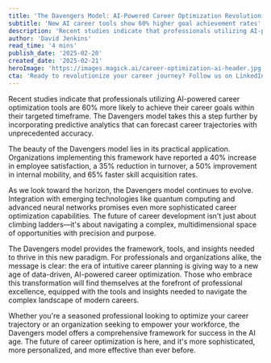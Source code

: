 ```yaml
---
title: 'The Davengers Model: AI-Powered Career Optimization Revolutionizes Professional Growth'
subtitle: 'New AI career tools show 60% higher goal achievement rates'
description: 'Recent studies indicate that professionals utilizing AI-powered career optimization tools achieve 60% more success in meeting career goals. Explore how the Davengers model incorporates predictive analytics to forecast career trajectories with unprecedented accuracy.'
author: 'David Jenkins'
read_time: '4 mins'
publish_date: '2025-02-20'
created_date: '2025-02-21'
heroImage: 'https://images.magick.ai/career-optimization-ai-header.jpg'
cta: 'Ready to revolutionize your career journey? Follow us on LinkedIn for the latest insights on AI-powered career optimization and stay ahead of the curve in professional development.'
---
```


Recent studies indicate that professionals utilizing AI-powered career optimization tools are 60% more likely to achieve their career goals within their targeted timeframe. The Davengers model takes this a step further by incorporating predictive analytics that can forecast career trajectories with unprecedented accuracy.

The beauty of the Davengers model lies in its practical application. Organizations implementing this framework have reported a 40% increase in employee satisfaction, a 35% reduction in turnover, a 50% improvement in internal mobility, and 65% faster skill acquisition rates.

As we look toward the horizon, the Davengers model continues to evolve. Integration with emerging technologies like quantum computing and advanced neural networks promises even more sophisticated career optimization capabilities. The future of career development isn't just about climbing ladders—it's about navigating a complex, multidimensional space of opportunities with precision and purpose.

The Davengers model provides the framework, tools, and insights needed to thrive in this new paradigm. For professionals and organizations alike, the message is clear: the era of intuitive career planning is giving way to a new age of data-driven, AI-powered career optimization. Those who embrace this transformation will find themselves at the forefront of professional excellence, equipped with the tools and insights needed to navigate the complex landscape of modern careers.

Whether you're a seasoned professional looking to optimize your career trajectory or an organization seeking to empower your workforce, the Davengers model offers a comprehensive framework for success in the AI age. The future of career optimization is here, and it's more sophisticated, more personalized, and more effective than ever before.